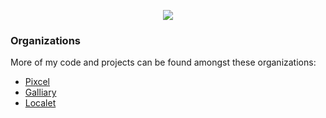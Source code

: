 <p align="center">
  <a href="https://discord.gg/borg" target="_blank"> 
    <img src="https://discord.c99.nl/widget/theme-1/286166184402092042.png" />
  </a>
</p>

### Organizations
More of my code and projects can be found amongst these organizations:
- [Pixcel](https://github.com/PixcelApp)
- [Galliary](https://github.com/Galliary)
- [Localet](https://github.com/LocaletApp)